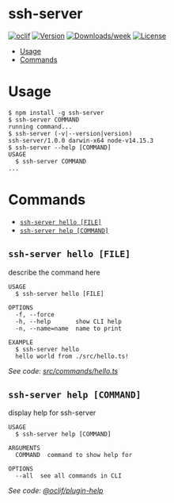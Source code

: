 ssh-server
==========



[![oclif](https://img.shields.io/badge/cli-oclif-brightgreen.svg)](https://oclif.io)
[![Version](https://img.shields.io/npm/v/ssh-server.svg)](https://npmjs.org/package/ssh-server)
[![Downloads/week](https://img.shields.io/npm/dw/ssh-server.svg)](https://npmjs.org/package/ssh-server)
[![License](https://img.shields.io/npm/l/ssh-server.svg)](https://github.com/Troublor/ssh-server/blob/master/package.json)

<!-- toc -->
* [Usage](#usage)
* [Commands](#commands)
<!-- tocstop -->
# Usage
<!-- usage -->
```sh-session
$ npm install -g ssh-server
$ ssh-server COMMAND
running command...
$ ssh-server (-v|--version|version)
ssh-server/1.0.0 darwin-x64 node-v14.15.3
$ ssh-server --help [COMMAND]
USAGE
  $ ssh-server COMMAND
...
```
<!-- usagestop -->
# Commands
<!-- commands -->
* [`ssh-server hello [FILE]`](#ssh-server-hello-file)
* [`ssh-server help [COMMAND]`](#ssh-server-help-command)

## `ssh-server hello [FILE]`

describe the command here

```
USAGE
  $ ssh-server hello [FILE]

OPTIONS
  -f, --force
  -h, --help       show CLI help
  -n, --name=name  name to print

EXAMPLE
  $ ssh-server hello
  hello world from ./src/hello.ts!
```

_See code: [src/commands/hello.ts](https://github.com/Troublor/ssh-server/blob/v1.0.0/src/commands/hello.ts)_

## `ssh-server help [COMMAND]`

display help for ssh-server

```
USAGE
  $ ssh-server help [COMMAND]

ARGUMENTS
  COMMAND  command to show help for

OPTIONS
  --all  see all commands in CLI
```

_See code: [@oclif/plugin-help](https://github.com/oclif/plugin-help/blob/v3.2.1/src/commands/help.ts)_
<!-- commandsstop -->
